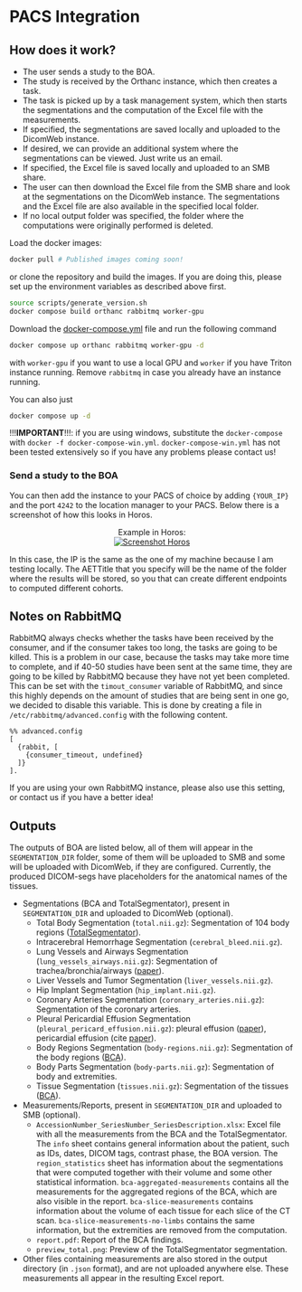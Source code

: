 # PACS Integration

## How does it work?
- The user sends a study to the BOA.
- The study is received by the Orthanc instance, which then creates a task.
- The task is picked up by a task management system, which then starts the segmentations and the computation of the Excel file with the measurements.
- If specified, the segmentations are saved locally and uploaded to the DicomWeb instance.
- If desired, we can provide an additional system where the segmentations can be viewed. Just write us an email.
- If specified, the Excel file is saved locally and uploaded to an SMB share.
- The user can then download the Excel file from the SMB share and look at the segmentations on the DicomWeb instance. The segmentations and the Excel file are also available in the specified local folder.
- If no local output folder was specified, the folder where the computations were originally performed is deleted.

Load the docker images:
```bash
docker pull # Published images coming soon!
```
or clone the repository and build the images. If you are doing this, please set up the environment variables as described above first.
```bash
source scripts/generate_version.sh
docker compose build orthanc rabbitmq worker-gpu
```

Download the [docker-compose.yml](./docker-compose.yml) file and run the following command
```bash
docker compose up orthanc rabbitmq worker-gpu -d
```
with `worker-gpu` if you want to use a local GPU and `worker` if you have Triton instance running.  Remove `rabbitmq` in case you already have an instance running.

You can also just
```bash
docker compose up -d
```

!!!**IMPORTANT**!!!: if you are using windows, substitute the `docker-compose` with `docker -f docker-compose-win.yml`. `docker-compose-win.yml` has not been tested extensively so if you have any problems please contact us!

### Send a study to the BOA
You can then add the instance to your PACS of choice by adding `{YOUR_IP}` and the port `4242` to the location manager to your PACS. Below there is a screenshot of how this looks in Horos.

<div align="center">
  Example in Horos:
  <br>
  <a href="https://horosproject.org/">
    <img src="images/horos.png" alt="Screenshot Horos">
  </a>
</div>

In this case, the IP is the same as the one of my machine because I am testing locally. The AETTitle that you specify will be the name of the folder where the results will be stored, so you that can create different endpoints to computed different cohorts.

## Notes on RabbitMQ
RabbitMQ always checks whether the tasks have been received by the consumer, and if the consumer takes too long, the tasks are going to be killed. This is a problem in our case, because the tasks may take more time to complete, and if 40-50 studies have been sent at the same time, they are going to be killed by RabbitMQ because they have not yet been completed. This can be set with the `timout_consumer` variable of RabbitMQ, and since this highly depends on the amount of studies that are being sent in one go, we decided to disable this variable. This is done by creating a file in `/etc/rabbitmq/advanced.config` with the following content.

```
%% advanced.config
[
  {rabbit, [
    {consumer_timeout, undefined}
  ]}
].
```

If you are using your own RabbitMQ instance, please also use this setting, or contact us if you have a better idea!

## Outputs

The outputs of BOA are listed below, all of them will appear in the `SEGMENTATION_DIR` folder, some of them will be uploaded to SMB and some will be uploaded with DicomWeb, if they are configured.
Currently, the produced DICOM-segs have placeholders for the anatomical names of the tissues.
- Segmentations (BCA and TotalSegmentator), present in `SEGMENTATION_DIR` and uploaded to DicomWeb (optional).
  - Total Body Segmentation (`total.nii.gz`): Segmentation of 104 body regions ([TotalSegmentator](https://arxiv.org/abs/2208.05868)).
  - Intracerebral Hemorrhage Segmentation (`cerebral_bleed.nii.gz`).
  - Lung Vessels and Airways Segmentation (`lung_vessels_airways.nii.gz`): Segmentation of trachea/bronchia/airways ([paper](https://www.sciencedirect.com/science/article/pii/S0720048X22001097)).
  - Liver Vessels and Tumor Segmentation (`liver_vessels.nii.gz`).
  - Hip Implant Segmentation (`hip_implant.nii.gz`).
  - Coronary Arteries Segmentation (`coronary_arteries.nii.gz`): Segmentation of the coronary arteries.
  - Pleural Pericardial Effusion Segmentation (`pleural_pericard_effusion.nii.gz`): pleural effusion ([paper](https://journals.lww.com/investigativeradiology/Fulltext/2022/08000/Automated_Detection,_Segmentation,_and.8.aspx)), pericardial effusion (cite [paper](https://www.mdpi.com/2075-4418/12/5/1045)).
  - Body Regions Segmentation (`body-regions.nii.gz`): Segmentation of the body regions ([BCA](https://pubmed.ncbi.nlm.nih.gov/32945971/)).
  - Body Parts Segmentation (`body-parts.nii.gz`): Segmentation of body and extremities.
  - Tissue Segmentation (`tissues.nii.gz`): Segmentation of the tissues ([BCA](https://pubmed.ncbi.nlm.nih.gov/32945971/)).
- Measurements/Reports, present in `SEGMENTATION_DIR` and uploaded to SMB (optional).
  - `AccessionNumber_SeriesNumber_SeriesDescription.xlsx`: Excel file with all the measurements from the BCA and the TotalSegmentator. The `info` sheet contains general information about the patient, such as IDs, dates, DICOM tags, contrast phase, the BOA version. The `region_statistics` sheet has information about the segmentations that were computed together with their volume and some other statistical information. `bca-aggregated-measurements` contains all the measurements for the aggregated regions of the BCA, which are also visible in the report. `bca-slice-measurements` contains information about the volume of each tissue for each slice of the CT scan. `bca-slice-measurements-no-limbs` contains the same information, but the extremities are removed from the computation.
  - `report.pdf`: Report of the BCA findings.
  - `preview_total.png`: Preview of the TotalSegmentator segmentation.
- Other files containing measurements are also stored in the output directory (in `.json` format), and are not uploaded anywhere else. These measurements all appear in the resulting Excel report.
